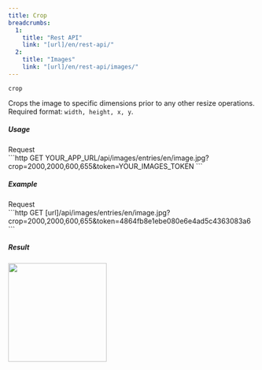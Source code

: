 ```yaml
---
title: Crop
breadcrumbs:
  1:
    title: "Rest API"
    link: "[url]/en/rest-api/"
  2:
    title: "Images"
    link: "[url]/en/rest-api/images/"
---
```


`crop`

Crops the image to specific dimensions prior to any other resize operations.<br>
Required format: `width, height, x, y`.

##### Usage

<div class="file-header">Request</div>
```http
GET YOUR_APP_URL/api/images/entries/en/image.jpg?crop=2000,2000,600,655&token=YOUR_IMAGES_TOKEN
```

##### Example

<div class="file-header">Request</div>
```http
GET [url]/api/images/entries/en/image.jpg?crop=2000,2000,600,655&token=4864fb8e1ebe080e6e4ad5c4363083a6
```

##### Result

<img width="200" class="inline" src="[url]/api/images/entries/en/image.jpg?crop=2000,2000,600,655&token=4864fb8e1ebe080e6e4ad5c4363083a6">
